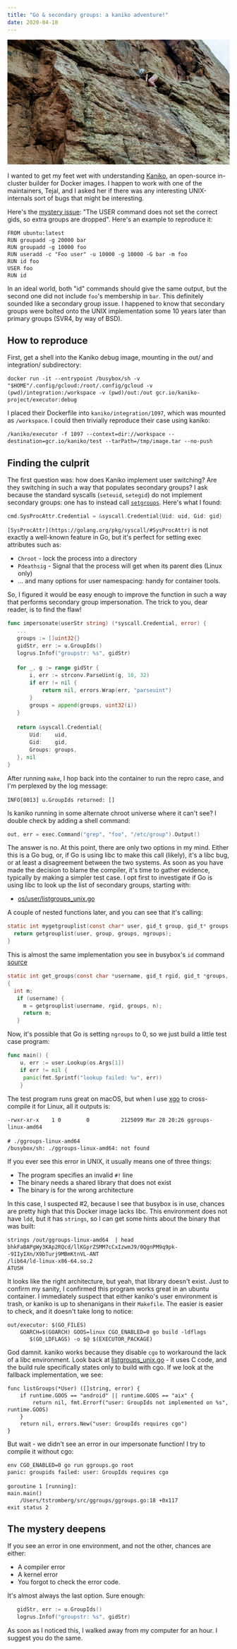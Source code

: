 ```yaml
---
title: "Go & secondary groups: a kaniko adventure!"
date: 2020-04-10
---
```

![](jEcOae4C.jpg)

I wanted to get my feet wet with understanding [Kaniko](https://github.com/GoogleContainerTools/kaniko), an open-source in-cluster builder for Docker images. I happen to work with one of the maintainers, Tejal, and I asked her if there was any interesting UNIX-internals sort of bugs that might be interesting.

Here's the [mystery issue](https://github.com/GoogleContainerTools/kaniko/issues/1097): "The USER command does not set the correct gids, so extra groups are dropped". Here's an example to reproduce it:

<!--more-->

```
FROM ubuntu:latest
RUN groupadd -g 20000 bar
RUN groupadd -g 10000 foo
RUN useradd -c "Foo user" -u 10000 -g 10000 -G bar -m foo
RUN id foo
USER foo
RUN id
```

In an ideal world, both "id" commands should give the same output, but the second one did not include `foo`'s membership in `bar`. This definitely sounded
like a secondary group issue. I happened to know that secondary groups were bolted onto the UNIX implementation some 10 years later than primary groups (SVR4, by way of BSD).

## How to reproduce

First, get a shell into the Kaniko debug image, mounting in the out/ and integration/ subdirectory:

```shell
docker run -it --entrypoint /busybox/sh -v "$HOME"/.config/gcloud:/root/.config/gcloud -v (pwd)/integration:/workspace -v (pwd)/out:/out gcr.io/kaniko-project/executor:debug
```

I placed their Dockerfile into `kaniko/integration/1097`, which was mounted as `/workspace`. I could then trivially reproduce their case using kaniko:

```shell
/kaniko/executor -f 1097 --context=dir://workspace --destination=gcr.io/kaniko/test --tarPath=/tmp/image.tar --no-push
```

## Finding the culprit

The first question was: how does Kaniko implement user switching? Are they switching in such a way that populates secondary groups? I ask because the standard syscalls (`seteuid`, `setegid`) do not implement secondary groups: one has to instead call [`setgroups`](https://linux.die.net/man/2/setgroups). Here's what I found:

```go
cmd.SysProcAttr.Credential = &syscall.Credential{Uid: uid, Gid: gid}
```

`[SysProcAttr](https://golang.org/pkg/syscall/#SysProcAttr)` is not exactly a well-known feature in Go, but it's perfect for setting exec attributes such as:

* `Chroot` - lock the process into a directory
* `Pdeathsig` -  Signal that the process will get when its parent dies (Linux only)
* ... and many options for user namespacing: handy for container tools.

So, I figured it would be easy enough to improve the function in such a way that performs secondary group impersonation. The trick to you, dear reader, is to find the flaw!

```go
func impersonate(userStr string) (*syscall.Credential, error) {
   ...
   groups := []uint32{}
   gidStr, err := u.GroupIds()
   logrus.Infof("groupstr: %s", gidStr)

   for _, g := range gidStr {
       i, err := strconv.ParseUint(g, 10, 32)
       if err != nil {
           return nil, errors.Wrap(err, "parseuint")
       }
       groups = append(groups, uint32(i))
   }

   return &syscall.Credential{
       Uid:    uid,
       Gid:    gid,
       Groups: groups,
   }, nil
}
```

After running `make`, I hop back into the container to run the repro case, and I'm perplexed by the log message:

`INFO[0013] u.GroupIds returned: []`

Is kaniko running in some alternate chroot universe where it can't see? I double check by adding a shell command:

```go
out, err = exec.Command("grep", "foo", "/etc/group").Output()
```

The answer is no. At this point, there are only two options in my mind. Either this is a Go bug, or, if Go is using libc to make this call (likely),
it's a libc bug, or at least a disagreement between the two systems. As soon as you have made the decision to blame the compiler, it's time to gather evidence, typically by making a simpler test case. I opt first to investigate if Go is using libc to look up the list of secondary groups, starting with:

* [os/user/listgroups_unix.go](https://golang.org/src/os/user/listgroups_unix.go)

A couple of nested functions later, and you can see that it's calling:

```c
static int mygetgrouplist(const char* user, gid_t group, gid_t* groups, int* ngroups) {
  return getgrouplist(user, group, groups, ngroups);
}
```

This is almost the same implementation you see in busybox's `id` command [source](https://github.com/brgl/busybox/blob/master/coreutils/id.c)

```c
static int get_groups(const char *username, gid_t rgid, gid_t *groups, int *n)
{
  int m;
   if (username) {
   	 m = getgrouplist(username, rgid, groups, n);
   	 return m;
   }
```

Now, it's possible that Go is setting `ngroups` to 0, so we just build a little test case program:

```go
func main() {
    u, err := user.Lookup(os.Args[1])
    if err != nil {
   	 panic(fmt.Sprintf("lookup failed: %v", err))
    }
```

The test program runs great on macOS, but when I use [xgo](https://github.com/karalabe/xgo) to cross-compile it for Linux, all it outputs is:

```
-rwxr-xr-x    1 0        0          2125099 Mar 28 20:26 ggroups-linux-amd64

# ./ggroups-linux-amd64
/busybox/sh: ./ggroups-linux-amd64: not found
```

If you ever see this error in UNIX, it usually means one of three things:

* The program specifies an invalid `#!` line
* The binary needs a shared library that does not exist
* The binary is for the wrong architecture

In this case, I suspected #2, because I see that busybox is in use, chances are pretty high that this Docker image lacks libc. This environment
does not have `ldd`, but it has `strings`, so I can get some hints about the binary that was built:

```
strings /out/ggroups-linux-amd64  | head
bhkFaBAPgWy3KAp2RQcd/llKGprZSMM7cCxIzwmJ9/0QgnPM9q9pk--9IIyIXn/X9bTurj9MBmKtnVL-ANT
/lib64/ld-linux-x86-64.so.2
ATUSH
```

It looks like the right architecture, but yeah, that library doesn't exist. Just to confirm my sanity, I confirmed this program works great in an ubuntu container. I immediately suspect that either kaniko's user environment is trash, or kaniko is up to shenanigans in their `Makefile`. The easier is easier to check, and it doesn't take long to notice:

```make
out/executor: $(GO_FILES)
	GOARCH=$(GOARCH) GOOS=linux CGO_ENABLED=0 go build -ldflags 
       $(GO_LDFLAGS) -o $@ $(EXECUTOR_PACKAGE)
```

God damnit. kaniko works because they disable `cgo` to workaround the lack of a libc environment. Look back at [listgroups_unix.go](https://golang.org/src/os/user/listgroups_unix.go) - it uses C code, and the build rule specifically states only to build with cgo. If we look at the fallback implementation, we see:

```
func listGroups(*User) ([]string, error) {
    if runtime.GOOS == "android" || runtime.GOOS == "aix" {
        return nil, fmt.Errorf("user: GroupIds not implemented on %s", runtime.GOOS)
    }
    return nil, errors.New("user: GroupIds requires cgo")
}
```

But wait - we didn't see an error in our impersonate function! I try to compile it without cgo:

```
env CGO_ENABLED=0 go run ggroups.go root
panic: groupids failed: user: GroupIds requires cgo

goroutine 1 [running]:
main.main()
    /Users/tstromberg/src/ggroups/ggroups.go:18 +0x117
exit status 2
```

## The mystery deepens

If you see an error in one environment, and not the other, chances are either:

* A compiler error
* A kernel error
* You forgot to check the error code.

It's almost always the last option. Sure enough:

```go
   gidStr, err := u.GroupIds()
   logrus.Infof("groupstr: %s", gidStr)
```

As soon as I noticed this, I walked away from my computer for an hour. I suggest you do the same.
